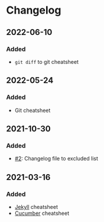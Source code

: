 # Changelog

## 2022-06-10
### Added
- `git diff` to git cheatsheet

## 2022-05-24
### Added
- Git cheatsheet

## 2021-10-30
### Added
- [#2](https://github.com/devatherock/blog/issues/2): Changelog file to excluded list

## 2021-03-16
### Added
- [Jekyll](https://jekyllrb.com/) cheatsheet
- [Cucumber](https://cucumber.io/) cheatsheet